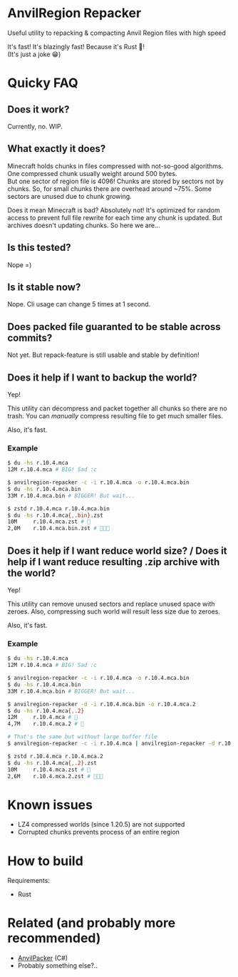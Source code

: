 # AnvilRegion Repacker

Useful utility to repacking & compacting Anvil Region files with high speed

It's fast! It's blazingly fast! Because it's Rust 🚀!  
(It's just a joke 😁)

# Quicky FAQ

## Does it work?

Currently, no. WIP.

## What exactly it does?

Minecraft holds chunks in files compressed with not-so-good algorithms. One compressed chunk usually weight around 500 bytes.  
But one sector of region file is 4096! Chunks are stored by sectors not by chunks. So, for small chunks there are overhead around ~75%.
Some sectors are unused due to chunk growing.

Does it mean Minecraft is bad? Absolutely not! It's optimized for random access to prevent full file rewrite for each time any chunk is updated.
But archives doesn't updating chunks. So here we are...

## Is this tested?

Nope =\)

## Is it stable now?

Nope. Cli usage can change 5 times at 1 second.

## Does packed file guaranted to be stable across commits?

Not yet. But repack-feature is still usable and stable by definition!

## Does it help if I want to backup the world?

Yep!

This utility can decompress and packet together all chunks so there are no trash.
You can *manually* compress resulting file to get much smaller files.

Also, it's fast.

### Example

```bash
$ du -hs r.10.4.mca
12M r.10.4.mca # BIG! Sad :c

$ anvilregion-repacker -c -i r.10.4.mca -o r.10.4.mca.bin
$ du -hs r.10.4.mca.bin
33M r.10.4.mca.bin # BIGGER! But wait...

$ zstd r.10.4.mca r.10.4.mca.bin
$ du -hs r.10.4.mca{,.bin}.zst
10M     r.10.4.mca.zst # 🦥
2,0M    r.10.4.mca.bin.zst # 🚀🚀🚀
```

## Does it help if I want reduce world size? / Does it help if I want reduce resulting .zip archive with the world?

Yep!

This utility can remove unused sectors and replace unused space with zeroes.
Also, compressing such world will result less size due to zeroes.

Also, it's fast.

### Example

```bash
$ du -hs r.10.4.mca
12M r.10.4.mca # BIG! Sad :c

$ anvilregion-repacker -c -i r.10.4.mca -o r.10.4.mca.bin
$ du -hs r.10.4.mca.bin
33M r.10.4.mca.bin # BIGGER! But wait...

$ anvilregion-repacker -d -i r.10.4.mca.bin -o r.10.4.mca.2
$ du -hs r.10.4.mca{,.2}
12M     r.10.4.mca # 🦥
4,7M    r.10.4.mca.2 # 🚀

# That's the same but without large buffer file
$ anvilregion-repacker -c -i r.10.4.mca | anvilregion-repacker -d r.10.4.mca.bin -o r.10.4.mca.2

$ zstd r.10.4.mca r.10.4.mca.2
$ du -hs r.10.4.mca{,.2}.zst
10M     r.10.4.mca.zst # 🦥
2,6M    r.10.4.mca.2.zst # 🚀🚀🚀
```

# Known issues

+ LZ4 compressed worlds (since 1.20.5) are not supported
+ Corrupted chunks prevents process of an entire region

# How to build

Requirements:
+ Rust

# Related (and probably more recommended)

+ [AnvilPacker](https://github.com/Rafiuth/AnvilPacker) (C#)
+ Probably something else?..
